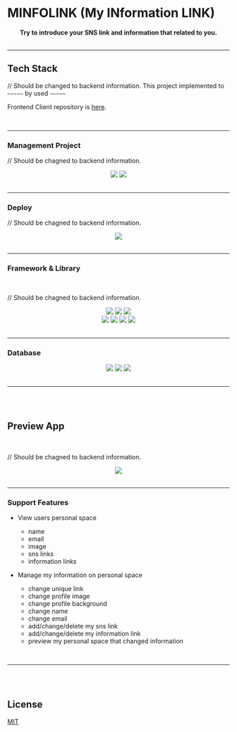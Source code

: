 # MINFOLINK (My INformation LINK)

<div align="center">
<strong>Try to introduce your SNS link and information that related to you.</strong>
<br />
<br />

</div>

---

## Tech Stack

// Should be changed to backend information.
This project implemented to `~~~~~` by used `~~~~~`

Frontend Client repository is [here](https://github.com/himprover/minfolink-client).

<br/>

---

### Management Project

// Should be chagned to backend information.
<div align="center">
    <img src="https://img.shields.io/badge/npm-CB3837?style=for-the-badge&logo=npm&logoColor=white" />
    <img src="https://img.shields.io/badge/commitlint-000000?style=for-the-badge&logo=commitlint&logoColor=white" />
</div>

<br />

---

### Deploy

// Should be chagned to backend information.
<div align="center">
    <img src="https://img.shields.io/badge/vercel-000000?style=for-the-badge&logo=vercel&logoColor=white" />
</div>

<br />

---

### Framework & Library

<br />

// Should be chagned to backend information.
<div align="center">
  <img src="https://img.shields.io/badge/Next.js-000000?style=for-the-badge&logo=Next.js&logoColor=white" />
  <img src="https://img.shields.io/badge/React.js-61DAFB?style=for-the-badge&logo=React&logoColor=white" />
  <img src="https://img.shields.io/badge/React.js-3178C6?style=for-the-badge&logo=TypeScript&logoColor=white" />
  <br />
  <img src="https://img.shields.io/badge/React--Query-FF4154?style=for-the-badge&logo=react Query&logoColor=white" />
  <img src="https://img.shields.io/badge/recoil-3578e5?style=for-the-badge&logoColor=white" />
  <img src="https://img.shields.io/badge/storybook-FF4785?style=for-the-badge&logo=storybook&logoColor=white" />
    <img src="https://img.shields.io/badge/Styled--Components-DB7093?style=for-the-badge&logo=styled-components&logoColor=white" />

</div>

<br />

---

### Database

<div align="center">
  <img src="https://img.shields.io/badge/prisma-2D3748?style=for-the-badge&logo=prisma&logoColor=white" />
  <img src="https://img.shields.io/badge/planetScale-000000?style=for-the-badge&logo=planetscale&logoColor=white" />
  <img src="https://img.shields.io/badge/Mysql-4479A1?style=for-the-badge&logo=Mysql&logoColor=white" />
</div>

<br />

---

<br />
<br />

## Preview App

<br />

// Should be chagned to backend information.
<div align="center"> <img src="https://user-images.githubusercontent.com/65651835/206119119-59fcf381-729e-4e70-ba47-e0e1c25a801e.png"> </div>

<br />

---

### Support Features

- View users personal space

  - name
  - email
  - image
  - sns links
  - information links

- Manage my information on personal space
  - change unique link
  - change profile image
  - change profile background
  - change name
  - change email
  - add/change/delete my sns link
  - add/change/delete my information link
  - preview my personal space that changed information

<br />

---

<br />
<br />

## License

[MIT](https://choosealicense.com/licenses/mit/)
